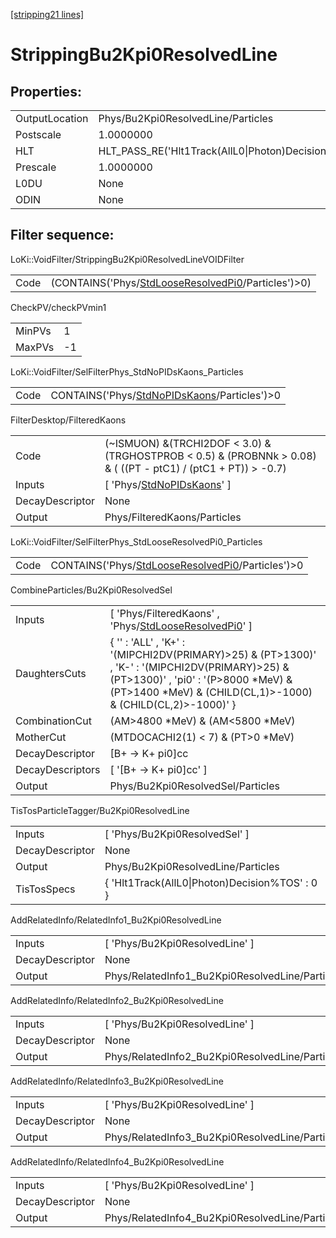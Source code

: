 [[stripping21 lines]](./stripping21-index)

# StrippingBu2Kpi0ResolvedLine

## Properties:

|                |                                                 |
|----------------|-------------------------------------------------|
| OutputLocation | Phys/Bu2Kpi0ResolvedLine/Particles              |
| Postscale      | 1.0000000                                       |
| HLT            | HLT_PASS_RE('Hlt1Track(AllL0\|Photon)Decision') |
| Prescale       | 1.0000000                                       |
| L0DU           | None                                            |
| ODIN           | None                                            |

## Filter sequence:

LoKi::VoidFilter/StrippingBu2Kpi0ResolvedLineVOIDFilter

|      |                                                                                                          |
|------|----------------------------------------------------------------------------------------------------------|
| Code | (CONTAINS('Phys/[StdLooseResolvedPi0](./stripping21-commonparticles-stdlooseresolvedpi0)/Particles')\>0) |

CheckPV/checkPVmin1

|        |     |
|--------|-----|
| MinPVs | 1   |
| MaxPVs | -1  |

LoKi::VoidFilter/SelFilterPhys_StdNoPIDsKaons_Particles

|      |                                                                                              |
|------|----------------------------------------------------------------------------------------------|
| Code | CONTAINS('Phys/[StdNoPIDsKaons](./stripping21-commonparticles-stdnopidskaons)/Particles')\>0 |

FilterDesktop/FilteredKaons

|                 |                                                                                                                   |
|-----------------|-------------------------------------------------------------------------------------------------------------------|
| Code            | (~ISMUON) &(TRCHI2DOF \< 3.0) & (TRGHOSTPROB \< 0.5) & (PROBNNk \> 0.08) & ( ((PT - ptC1) / (ptC1 + PT)) \> -0.7) |
| Inputs          | [ 'Phys/[StdNoPIDsKaons](./stripping21-commonparticles-stdnopidskaons)' ]                                       |
| DecayDescriptor | None                                                                                                              |
| Output          | Phys/FilteredKaons/Particles                                                                                      |

LoKi::VoidFilter/SelFilterPhys_StdLooseResolvedPi0_Particles

|      |                                                                                                        |
|------|--------------------------------------------------------------------------------------------------------|
| Code | CONTAINS('Phys/[StdLooseResolvedPi0](./stripping21-commonparticles-stdlooseresolvedpi0)/Particles')\>0 |

CombineParticles/Bu2Kpi0ResolvedSel

|                  |                                                                                                                                                                                                               |
|------------------|---------------------------------------------------------------------------------------------------------------------------------------------------------------------------------------------------------------|
| Inputs           | [ 'Phys/FilteredKaons' , 'Phys/[StdLooseResolvedPi0](./stripping21-commonparticles-stdlooseresolvedpi0)' ]                                                                                                  |
| DaughtersCuts    | { '' : 'ALL' , 'K+' : '(MIPCHI2DV(PRIMARY)\>25) & (PT\>1300)' , 'K-' : '(MIPCHI2DV(PRIMARY)\>25) & (PT\>1300)' , 'pi0' : '(P\>8000 \*MeV) & (PT\>1400 \*MeV) & (CHILD(CL,1)\>-1000) & (CHILD(CL,2)\>-1000)' } |
| CombinationCut   | (AM\>4800 \*MeV) & (AM\<5800 \*MeV)                                                                                                                                                                           |
| MotherCut        | (MTDOCACHI2(1) \< 7) & (PT\>0 \*MeV)                                                                                                                                                                          |
| DecayDescriptor  | [B+ -\> K+ pi0]cc                                                                                                                                                                                           |
| DecayDescriptors | [ '[B+ -\> K+ pi0]cc' ]                                                                                                                                                                                   |
| Output           | Phys/Bu2Kpi0ResolvedSel/Particles                                                                                                                                                                             |

TisTosParticleTagger/Bu2Kpi0ResolvedLine

|                 |                                                |
|-----------------|------------------------------------------------|
| Inputs          | [ 'Phys/Bu2Kpi0ResolvedSel' ]                |
| DecayDescriptor | None                                           |
| Output          | Phys/Bu2Kpi0ResolvedLine/Particles             |
| TisTosSpecs     | { 'Hlt1Track(AllL0\|Photon)Decision%TOS' : 0 } |

AddRelatedInfo/RelatedInfo1_Bu2Kpi0ResolvedLine

|                 |                                                 |
|-----------------|-------------------------------------------------|
| Inputs          | [ 'Phys/Bu2Kpi0ResolvedLine' ]                |
| DecayDescriptor | None                                            |
| Output          | Phys/RelatedInfo1_Bu2Kpi0ResolvedLine/Particles |

AddRelatedInfo/RelatedInfo2_Bu2Kpi0ResolvedLine

|                 |                                                 |
|-----------------|-------------------------------------------------|
| Inputs          | [ 'Phys/Bu2Kpi0ResolvedLine' ]                |
| DecayDescriptor | None                                            |
| Output          | Phys/RelatedInfo2_Bu2Kpi0ResolvedLine/Particles |

AddRelatedInfo/RelatedInfo3_Bu2Kpi0ResolvedLine

|                 |                                                 |
|-----------------|-------------------------------------------------|
| Inputs          | [ 'Phys/Bu2Kpi0ResolvedLine' ]                |
| DecayDescriptor | None                                            |
| Output          | Phys/RelatedInfo3_Bu2Kpi0ResolvedLine/Particles |

AddRelatedInfo/RelatedInfo4_Bu2Kpi0ResolvedLine

|                 |                                                 |
|-----------------|-------------------------------------------------|
| Inputs          | [ 'Phys/Bu2Kpi0ResolvedLine' ]                |
| DecayDescriptor | None                                            |
| Output          | Phys/RelatedInfo4_Bu2Kpi0ResolvedLine/Particles |

